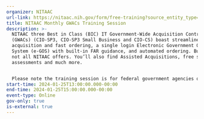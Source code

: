 ```yaml
---
organizer: NITAAC
url-link: https://nitaac.nih.gov/form/free-training?source_entity_type=node&source_entity_id=169571#no-back
title: NITAAC Monthly GWACs Training Session
description: >-
  NITAAC three Best in Class (BIC) IT Government-Wide Acquisition Contracts
  (GWACs) (CIO-SP3, CIO-SP3 Small Business and CIO-CS) boast streamlined
  acquisition and fast ordering, a single login Electronic Government Ordering
  System (e-GOS) with built-in FAR guidance, and automated ordering. But that’s
  not all NITAAC offers. You’ll also find Assisted Acquisitions, free scope
  assessments and much more.


  Please note the training session is for federal government agencies only. If you are not a federal government agency and would like to request a training session, please contact NITAAC Support for assistance. All attendees will receive 2 Continuous Learning Points (CLP) for attending this training.
start-time: 2024-01-25T13:00:00.000-00:00
end-time: 2024-01-25T15:00:00.000-00:00
event-type: Online
gov-only: true
is-external: true
---
```

